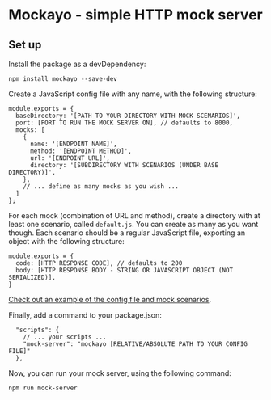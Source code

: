 # Mockayo - simple HTTP mock server

## Set up

Install the package as a devDependency:

```
npm install mockayo --save-dev
```

Create a JavaScript config file with any name, with the following structure:

```
module.exports = {
  baseDirectory: '[PATH TO YOUR DIRECTORY WITH MOCK SCENARIOS]',
  port: [PORT TO RUN THE MOCK SERVER ON], // defaults to 8000,
  mocks: [
    {
      name: '[ENDPOINT NAME]',
      method: '[ENDPOINT METHOD]',
      url: '[ENDPOINT URL]',
      directory: '[SUBDIRECTORY WITH SCENARIOS (UNDER BASE DIRECTORY)]',
    },
    // ... define as many mocks as you wish ...
  ]
};
```

For each mock (combination of URL and method), create a directory with at least one scenario, called `default.js`. You can create as many as you want though.
Each scenario should be a regular JavaScript file, exporting an object with the following structure:

```
module.exports = {
  code: [HTTP RESPONSE CODE], // defaults to 200
  body: [HTTP RESPONSE BODY - STRING OR JAVASCRIPT OBJECT (NOT SERIALIZED)],
}
```

[Check out an example of the config file and mock scenarios](https://github.com/marcin-mazurek/mockayo/tree/master/test/testFiles).

Finally, add a command to your package.json:

```
  "scripts": {
    // ... your scripts ...
    "mock-server": "mockayo [RELATIVE/ABSOLUTE PATH TO YOUR CONFIG FILE]"
  },
```

Now, you can run your mock server, using the following command:

```
npm run mock-server
```
